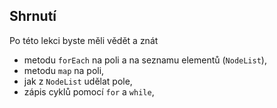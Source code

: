 ## Shrnutí

Po této lekci byste měli vědět a znát

- metodu `forEach` na poli a na seznamu elementů (`NodeList`),
- metodu `map` na poli,
- jak z `NodeList` udělat pole,
- zápis cyklů pomocí `for` a `while`,
